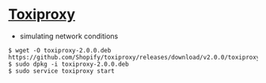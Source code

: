 # [Toxiproxy](https://github.com/shopify/toxiproxy)
- simulating network conditions
```
$ wget -O toxiproxy-2.0.0.deb https://github.com/Shopify/toxiproxy/releases/download/v2.0.0/toxiproxy_2.0.0_amd64.deb
$ sudo dpkg -i toxiproxy-2.0.0.deb
$ sudo service toxiproxy start
```
